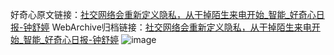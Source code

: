 好奇心原文链接：[社交网络会重新定义隐私，从干掉陌生来电开始_智能_好奇心日报-钟舒婷](https://www.qdaily.com/articles/8850.html)
WebArchive归档链接：[社交网络会重新定义隐私，从干掉陌生来电开始_智能_好奇心日报-钟舒婷](http://web.archive.org/web/20190623153554/https://www.qdaily.com/articles/8850.html)
![image](http://ww3.sinaimg.cn/large/007d5XDply1g3vdymfsz1j30u02xtb29)